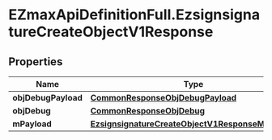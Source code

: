 # EZmaxApiDefinitionFull.EzsignsignatureCreateObjectV1Response

## Properties

Name | Type | Description | Notes
------------ | ------------- | ------------- | -------------
**objDebugPayload** | [**CommonResponseObjDebugPayload**](CommonResponseObjDebugPayload.md) |  | 
**objDebug** | [**CommonResponseObjDebug**](CommonResponseObjDebug.md) |  | [optional] 
**mPayload** | [**EzsignsignatureCreateObjectV1ResponseMPayload**](EzsignsignatureCreateObjectV1ResponseMPayload.md) |  | 


